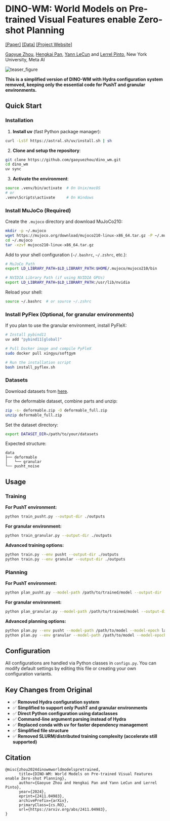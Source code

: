 # **DINO-WM**: World Models on Pre-trained Visual Features enable Zero-shot Planning
[[Paper]](https://arxiv.org/abs/2411.04983) [[Data]](https://osf.io/bmw48/?view_only=a56a296ce3b24cceaf408383a175ce28) [[Project Website]](https://dino-wm.github.io/) 

[Gaoyue Zhou](https://gaoyuezhou.github.io/), [Hengkai Pan](https://hengkaipan.github.io/), [Yann LeCun](https://yann.lecun.com/) and [Lerrel Pinto](https://www.lerrelpinto.com/), New York University, Meta AI

![teaser_figure](assets/intro.png)

**This is a simplified version of DINO-WM with Hydra configuration system removed, keeping only the essential code for PushT and granular environments.**

## Quick Start

### Installation

1. **Install uv** (fast Python package manager):
```bash
curl -LsSf https://astral.sh/uv/install.sh | sh
```

2. **Clone and setup the repository**:
```bash
git clone https://github.com/gaoyuezhou/dino_wm.git
cd dino_wm
uv sync
```

3. **Activate the environment**:
```bash
source .venv/bin/activate  # On Unix/macOS
# or
.venv\Scripts\activate     # On Windows
```

### Install MuJoCo (Required)

Create the `.mujoco` directory and download MuJoCo210:

```bash
mkdir -p ~/.mujoco
wget https://mujoco.org/download/mujoco210-linux-x86_64.tar.gz -P ~/.mujoco/
cd ~/.mujoco
tar -xzvf mujoco210-linux-x86_64.tar.gz
```

Add to your shell configuration (`~/.bashrc`, `~/.zshrc`, etc.):

```bash
# MuJoCo Path
export LD_LIBRARY_PATH=$LD_LIBRARY_PATH:$HOME/.mujoco/mujoco210/bin

# NVIDIA Library Path (if using NVIDIA GPUs)
export LD_LIBRARY_PATH=$LD_LIBRARY_PATH:/usr/lib/nvidia
```

Reload your shell:
```bash
source ~/.bashrc  # or source ~/.zshrc
```

### Install PyFlex (Optional, for granular environments)

If you plan to use the granular environment, install PyFleX:

```bash
# Install pybind11
uv add "pybind11[global]"

# Pull Docker image and compile PyFleX
sudo docker pull xingyu/softgym

# Run the installation script
bash install_pyflex.sh
```

### Datasets

Download datasets from [here](https://osf.io/bmw48/?view_only=a56a296ce3b24cceaf408383a175ce28).

For the deformable dataset, combine parts and unzip:
```bash
zip -s- deformable.zip -O deformable_full.zip
unzip deformable_full.zip
```

Set the dataset directory:
```bash
export DATASET_DIR=/path/to/your/datasets
```

Expected structure:
```
data
├── deformable
│   └── granular
└── pusht_noise
```

## Usage

### Training

**For PushT environment:**
```bash
python train_pusht.py --output-dir ./outputs
```

**For granular environment:**
```bash
python train_granular.py --output-dir ./outputs
```

**Advanced training options:**
```bash
python train.py --env pusht --output-dir ./outputs
python train.py --env granular --output-dir ./outputs
```

### Planning

**For PushT environment:**
```bash
python plan_pusht.py --model-path /path/to/trained/model --output-dir ./plan_outputs
```

**For granular environment:**
```bash
python plan_granular.py --model-path /path/to/trained/model --output-dir ./plan_outputs
```

**Advanced planning options:**
```bash
python plan.py --env pusht --model-path /path/to/model --model-epoch latest --output-dir ./plan_outputs
python plan.py --env granular --model-path /path/to/model --model-epoch latest --output-dir ./plan_outputs
```

## Configuration

All configurations are handled via Python classes in `configs.py`. You can modify default settings by editing this file or creating your own configuration variants.

## Key Changes from Original

- ✅ **Removed Hydra configuration system**
- ✅ **Simplified to support only PushT and granular environments**
- ✅ **Direct Python configuration using dataclasses**
- ✅ **Command-line argument parsing instead of Hydra**
- ✅ **Replaced conda with uv for faster dependency management**
- ✅ **Simplified file structure**
- ✅ **Removed SLURM/distributed training complexity (accelerate still supported)**

## Citation

```
@misc{zhou2024dinowmworldmodelspretrained,
      title={DINO-WM: World Models on Pre-trained Visual Features enable Zero-shot Planning}, 
      author={Gaoyue Zhou and Hengkai Pan and Yann LeCun and Lerrel Pinto},
      year={2024},
      eprint={2411.04983},
      archivePrefix={arXiv},
      primaryClass={cs.RO},
      url={https://arxiv.org/abs/2411.04983}, 
}
```
